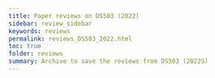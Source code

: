```yaml
---
title: Paper reviews on DS503 (2022) 
sidebar: review_sidebar
keywords: reviews
permalink: reviews_DS503_2022.html
toc: true
folder: reviews
summary: Archive to save the reviews from DS503 (2022S)
---
```



